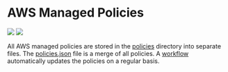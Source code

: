 # AWS Managed Policies

![](https://shields.io/date/1747032124.svg?label=last%20run)
![](https://shields.io/date/1747032124.svg?label=last%20updated)

All AWS managed policies are stored in the [policies](policies) directory into
separate files. The [policies.json](policies/policies.json) file is a merge of
all policies. A [workflow](.github/workflows/list-policies.yaml) automatically
updates the policies on a regular basis.
